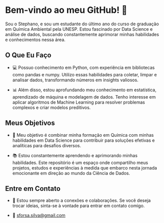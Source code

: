 # Bem-vindo ao meu GitHub! 👋

Sou o Stephano, e sou um estudante do último ano do curso de graduação em Química Ambiental pela UNESP. Estou fascinado por Data Science e análise de dados, buscando constantemente aprimorar minhas habilidades e conhecimentos nessa área.

## O Que Eu Faço

- 💻 Possuo conhecimento em Python, com experiência em bibliotecas como pandas e numpy. Utilizo essas habilidades para coletar, limpar e analisar dados, transformando números em insights valiosos.

- 📊 Além disso, estou aprofundando meu conhecimento em estatística, aprendizado de máquina e modelagem de dados. Tenho interesse em aplicar algoritmos de Machine Learning para resolver problemas complexos e criar modelos preditivos.

## Meus Objetivos

- 🚀 Meu objetivo é combinar minha formação em Química com minhas habilidades em Data Science para contribuir para soluções efetivas e analíticas para desafios diversos.

- 📚 Estou constantemente aprendendo e aprimorando minhas habilidades. Este repositório é um espaço onde compartilho meus projetos, estudos e experiências à medida que embarco nesta jornada emocionante em direção ao mundo da Ciência de Dados.

## Entre em Contato

- 💬 Estou sempre aberto a conexões e colaborações. Se você deseja trocar ideias, sinta-se à vontade para entrar em contato comigo.

- 📧 sforsa.silva@gmail.com
